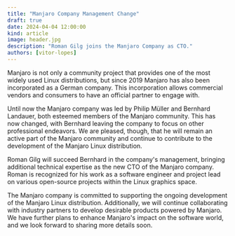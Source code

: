 ```yaml
---
title: "Manjaro Company Management Change"
draft: true
date: 2024-04-04 12:00:00
kind: article
image: header.jpg
description: "Roman Gilg joins the Manjaro Company as CTO."
authors: [vitor-lopes]
---
```

Manjaro is not only a community project that provides one of the most widely used Linux distributions, but since 2019 Manjaro has also been incorporated as a German company. This incorporation allows commercial vendors and consumers to have an official partner to engage with.

Until now the Manjaro company was led by Philip Müller and Bernhard Landauer, both esteemed members of the Manjaro community. This has now changed, with Bernhard leaving the company to focus on other professional endeavors. We are pleased, though, that he will remain an active part of the Manjaro community and continue to contribute to the development of the Manjaro Linux distribution.

Roman Gilg will succeed Bernhard in the company's management, bringing additional technical expertise as the new CTO of the Manjaro company. Roman is recognized for his work as a software engineer and project lead on various open-source projects within the Linux graphics space.

The Manjaro company is committed to supporting the ongoing development of the Manjaro Linux distribution. Additionally, we will continue collaborating with industry partners to develop desirable products powered by Manjaro. We have further plans to enhance Manjaro's impact on the software world, and we look forward to sharing more details soon.
